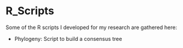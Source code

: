 # R_Scripts

Some of the R scripts I developed for my research are gathered here:

- Phylogeny: Script to build a consensus tree
